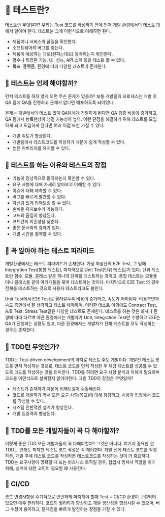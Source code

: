 # 🌸 테스트란?

테스트란 무엇일까? 우리는 Test 코드를 작성하기 전에 먼저 개발 환경에서의 테스트 대해서 알아야 한다. 
테스트는 크게 이런식으로 이해하면 된다. 

- 제품이나 서비스의 품질을 확인한다.
- 소프트웨어의 버그를 찾는다.
- 제품이 예상하는 대로(원하는대로) 동작하는지 확인한다.
- 함수나 특정한 기능, UI, 성능, API 스펙 등을 테스트 할 수 있다.
- 목표, 플랫폼, 환경에 따라 다양한 테스트가 존재한다. 

## 🍄 테스트는 언제 해야할까?

먼저 테스트를 하지 않게 되면 무슨 문제가 있을까? 보통 개발팀의 프로세스는 개발 후 QA 팀에 QA를 진행하고 
문제가 없다면 배포하도록 되어있다. 

문제는 개발에서의 테스트 없이 QA팀에게 전달하게 된다면 QA 검증 비용이 증가하고, QA 팀에서 병목현상이 
생길 가능성이 높다. 이런 단점을 해결하기 위해 테스트를 도입하게 되고 도입하게 된다면 여러 이점 또한 가질 수 있다.

- 개발 속도가 향상된다.
- 개발팀에서 테스트코드를 작성하기 때문에 쉽게 작성할 수 있다.
- 높은 커버리지를 유지할 수 있다.

## 🍄 테스트를 하는 이유와 테스트의 장점

- 기능이 정상적으로 동작하는지 확인할 수 있다.
- 요구 사항에 대해 자세히 알아보고 이해할 수 있다.
- 이슈에 대해 예측할 수 있다.
- 버그를 빠르게 발견할 수 있다.
- 자신감 있게 리팩토링 할 수 있다.
- 손쉬운 유지보수가 가능하다.
- 코드의 품질이 향상된다.
- 코드간의 의존성을 낮춘다.
- 좋은 문서화의 효과가 있다.
- 개발 시간을 절약할 수 있다.

## 🍄 꼭 알아야 하는 테스트 피라미드

개발환경에서는 테스트 피라미드가 존재한다. 가장 최상단의 E2E Test, 그 밑에 Integration Test(통합 테스트), 마지막으로
Unit Test(단위 테스트)가 있다. 단위 테스트란 함수, 모듈, 클래스 같은 하나의 단위를 테스트하는 것이고, 통합 테스트는 모듈들이나 클래스들
같이 여러개들을 묶어 테스트하는 것이다. 마지막으로 E2E Test 의 경우 전체를 테스트하는 것으로 사용자 테스트라고도 불린다.

Unit Test에서 E2E Test로 올라갈수록 비용이 증가하고, 속도가 저하된다. 비용측면과 속도 측면에서 잘 생각하고 테스트 해야하며,
이러한 테스트 이외에도 Contract Test, A/B Test, Stress Test같은 다양한 테스트도 존재한다. 테스트를 하는 것은 회사나 환경에 따라 다르며 어떤
환경에서는 개발자가 Unit, Integration Test만 수행하고 E2E는 QA가 진행하는 상황도 있고, 다른 환경에서는 개발자가 전체 테스트를 모두 작성하는 경우도 존재한다.

## 🍄 TDD란 무엇인가?

TDD는 Test-driven development의 약자로 테스트 주도 개발이다. 개발전 테스트 코드를 먼저 작성하는 것으로, 테스트 코드를 먼저 작성한 후 
해당 테스트를 성공할 수 있도록 코드를 작성하는 것을 의미한다. TDD를 하려면 요구 사항 분석과 이해가 필요하며 코드를 어떤식으로 설계할지 알아야한다.
그럼 TDD의 장점은 무엇일까?

- 테스트가 존재하기 때문에 리팩토링이 수월해진다.
- 코드를 개발하기 앞서 모든 요구 사항(목표)에 대해 점검하고, 사용자 입장에서 코드를 작성할 수 있다.
- 시스템 전반적인 설계가 향상된다.
- 개발 집중력이 향상된다.

## 🍄 TDD를 모든 개발자들이 꼭 다 해야할까?

이렇게 좋은 TDD 모든 개발자들이 꼭 다해야할까? 그것은 아니다. 여기서 중요한 건 TDD는 안해도 되지만 테스트 코드 작성은 꼭 해야한다.
개발 전에 테스트 코드를 작성하든, 개발 후에 테스트 코드를 작성하든 테스트코드를 작성하는 것이 더 중요하다. TDD는 요구사항이 명확할 때 또는 비즈니스 로직일 경우, 협업시
명세서 역할을 하기 위해, 설계에 대한 고민이 필요할 떄 사용한다.

## 🍄 CI/CD

코드 변경사항을 주기적으로 빈번하게 머지해야 할때 Test + CI/CD 환경이 구성되어 있으면 매우 편리하다. 코드의 퀄리티가 향상되고 개발 생산성을 향상시킬 수 있으며, 버그 수정이 용이하고,
문제점을 빠르게 발견하는 장점을 가질 수 있다.